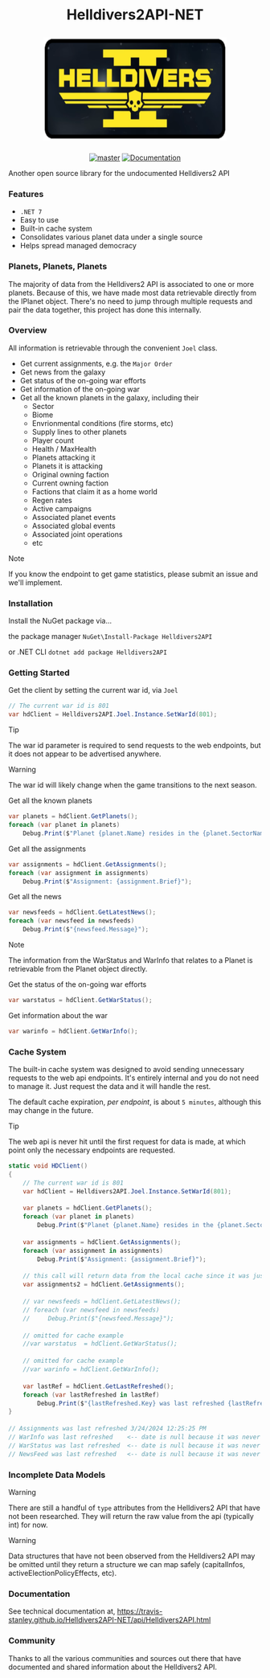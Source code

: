 <h1 align="center">
  <p align="center">Helldivers2API-NET</p>
  <a href="#">
    <img
      height="205"
      width="364"
      src="Helldivers2API/hdlogo.png"
      >
  </a>
</h1>

<div align="center">
  
[![master](https://github.com/travis-stanley/Helldivers2API-NET/actions/workflows/dotnet.yml/badge.svg?branch=master)](https://github.com/travis-stanley/Helldivers2API-NET/actions/workflows/dotnet.yml)
[![Documentation](https://github.com/travis-stanley/Helldivers2API-NET/actions/workflows/static.yml/badge.svg?branch=master)](https://travis-stanley.github.io/Helldivers2API-NET/api/Helldivers2API.html)
</div>

Another open source library for the undocumented Helldivers2 API

### Features
 
* `.NET 7`
* Easy to use
* Built-in cache system
* Consolidates various planet data under a single source
* Helps spread managed democracy

### Planets, Planets, Planets
The majority of data from the Helldivers2 API is associated to one or more planets.  Because of this, we have made most data retrievable directly from the IPlanet object.  There's no need to jump through multiple requests and pair the data together, this project has done this internally.  

### Overview

All information is retrievable through the convenient `Joel` class.

* Get current assignments, e.g. the `Major Order`
* Get news from the galaxy
* Get status of the on-going war efforts
* Get information of the on-going war
* Get all the known planets in the galaxy, including their
  * Sector
  * Biome
  * Envrionmental conditions (fire storms, etc)  
  * Supply lines to other planets
  * Player count
  * Health / MaxHealth
  * Planets attacking it
  * Planets it is attacking
  * Original owning faction
  * Current owning faction
  * Factions that claim it as a home world
  * Regen rates
  * Active campaigns
  * Associated planet events
  * Associated global events
  * Associated joint operations
  * etc
 
> [!NOTE]
> If you know the endpoint to get game statistics, please submit an issue and we'll implement.

### Installation

Install the NuGet package via...

the package manager
```NuGet\Install-Package Helldivers2API```

or .NET CLI
```dotnet add package Helldivers2API```

### Getting Started

Get the client by setting the current war id, via `Joel`
```csharp
// The current war id is 801
var hdClient = Helldivers2API.Joel.Instance.SetWarId(801);
```

> [!TIP]
> The war id parameter is required to send requests to the web endpoints, but it does not appear to be advertised anywhere.

> [!WARNING]
> The war id will likely change when the game transitions to the next season.

Get all the known planets
```csharp
var planets = hdClient.GetPlanets();
foreach (var planet in planets)
    Debug.Print($"Planet {planet.Name} resides in the {planet.SectorName} sector");
```

Get all the assignments
```csharp
var assignments = hdClient.GetAssignments();
foreach (var assignment in assignments)
    Debug.Print($"Assignment: {assignment.Brief}");
```

Get all the news
```csharp
var newsfeeds = hdClient.GetLatestNews();
foreach (var newsfeed in newsfeeds)
    Debug.Print($"{newsfeed.Message}");
```

> [!NOTE]
> The information from the WarStatus and WarInfo that relates to a Planet is retrievable from the Planet object directly.

Get the status of the on-going war efforts
```csharp
var warstatus = hdClient.GetWarStatus();  
```

Get information about the war
```csharp
var warinfo = hdClient.GetWarInfo();     
```

### Cache System

The built-in cache system was designed to avoid sending unnecessary requests to the web api endpoints.  It's entirely internal and you do not need to manage it.  Just request the data and it will handle the rest.

The default cache expiration, _per endpoint_, is about `5 minutes`, although this may change in the future.

> [!TIP]
> The web api is never hit until the first request for data is made, at which point only the necessary endpoints are requested.
```csharp
static void HDClient()
{
    // The current war id is 801
    var hdClient = Helldivers2API.Joel.Instance.SetWarId(801);

    var planets = hdClient.GetPlanets();
    foreach (var planet in planets)
        Debug.Print($"Planet {planet.Name} resides in the {planet.SectorName} sector");

    var assignments = hdClient.GetAssignments();
    foreach (var assignment in assignments)
        Debug.Print($"Assignment: {assignment.Brief}");

    // this call will return data from the local cache since it was just requested (web api endpoint is not hit again)
    var assignments2 = hdClient.GetAssignments();

    // var newsfeeds = hdClient.GetLatestNews();
    // foreach (var newsfeed in newsfeeds)
    //     Debug.Print($"{newsfeed.Message}");

    // omitted for cache example
    //var warstatus  = hdClient.GetWarStatus();

    // omitted for cache example
    //var warinfo = hdClient.GetWarInfo();

    var lastRef = hdClient.GetLastRefreshed();
    foreach (var lastRefreshed in lastRef)
        Debug.Print($"{lastRefreshed.Key} was last refreshed {lastRefreshed.Value}");
}

// Assignments was last refreshed 3/24/2024 12:25:25 PM
// WarInfo was last refreshed    <-- date is null because it was never called, thus a request was never sent to the web api endpoint
// WarStatus was last refreshed  <-- date is null because it was never called, thus a request was never sent to the web api endpoint
// NewsFeed was last refreshed   <-- date is null because it was never called, thus a request was never sent to the web api endpoint
```

### Incomplete Data Models

> [!WARNING]
> There are still a handful of `type` attributes from the Helldivers2 API that have not been researched.  They will return the raw value from the api (typically int) for now.

> [!WARNING]
> Data structures that have not been observed from the Helldivers2 API may be omitted until they return a structure we can map safely (capitalInfos, activeElectionPolicyEffects, etc).

### Documentation

See technical documentation at, https://travis-stanley.github.io/Helldivers2API-NET/api/Helldivers2API.html

### Community

Thanks to all the various communities and sources out there that have documented and shared information about the Helldivers2 API.
